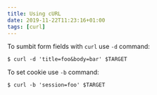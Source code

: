```yaml
---
title: Using cURL
date: 2019-11-22T11:23:16+01:00
tags: [curl]
---
```


To sumbit form fields with `curl` use `-d` command:

```console
$ curl -d 'title=foo&body=bar' $TARGET
```

To set cookie use `-b` command:

```console
$ curl -b 'session=foo' $TARGET
```
